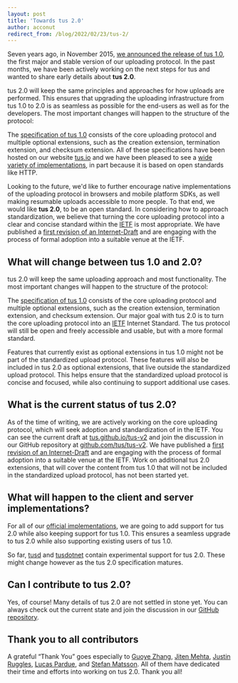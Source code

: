 ```yaml
---
layout: post
title: 'Towards tus 2.0'
author: acconut
redirect_from: /blog/2022/02/23/tus-2/
---
```


Seven years ago, in November 2015, [we announced the release of tus 1.0](/blog/2015/11/16/tus.1.0.html), the first major and stable version of our uploading protocol. In the past months, we have been actively working on the next steps for tus and wanted to share early details about **tus 2.0**.

tus 2.0 will keep the same principles and approaches for how uploads are performed. This ensures that upgrading the uploading infrastructure from tus 1.0 to 2.0 is as seamless as possible for the end-users as well as for the developers. The most important changes will happen to the structure of the protocol:

The [specification of tus 1.0](/protocols/resumable-upload.html) consists of the core uploading protocol and multiple optional extensions, such as the creation extension, termination extension, and checksum extension. All of these specifications have been hosted on our website [tus.io](/) and we have been pleased to see a [wide variety of implementations](/implementations.html), in part because it is based on open standards like HTTP.

Looking to the future, we'd like to further encourage native implementations of the uploading protocol in browsers and mobile platform SDKs, as well making resumable uploads accessible to more people. To that end, we would like **tus 2.0**, to be an open standard. In considering how to approach standardization, we believe that turning the core uploading protocol into a clear and concise standard within the [IETF](https://www.ietf.org/) is most appropriate. We have published a [first revision of an Internet-Draft](https://datatracker.ietf.org/doc/draft-tus-httpbis-resumable-uploads-protocol/) and are engaging with the process of formal adoption into a suitable venue at the IETF.

## What will change between tus 1.0 and 2.0?

tus 2.0 will keep the same uploading approach and most functionality. The most important changes will happen to the structure of the protocol:

The [specification of tus 1.0](/protocols/resumable-upload.html) consists of the core uploading protocol and multiple optional extensions, such as the creation extension, termination extension, and checksum extension. Our major goal with tus 2.0 is to turn the core uploading protocol into an [IETF](https://www.ietf.org/) Internet Standard. The tus protocol will still be open and freely accessible and usable, but with a more formal standard.

Features that currently exist as optional extensions in tus 1.0 might not be part of the standardized upload protocol. These features will also be included in tus 2.0 as optional extensions, that live outside the standardized upload protocol. This helps ensure that the standardized upload protocol is concise and focused, while also continuing to support additional use cases.

## What is the current status of tus 2.0?

As of the time of writing, we are actively working on the core uploading protocol, which will seek adoption and standardization of in the IETF. You can see the current draft at [tus.github.io/tus-v2](https://tus.github.io/tus-v2/draft-tus-httpbis-resumable-uploads-protocol.html) and join the discussion in our GitHub repository at [github.com/tus/tus-v2](https://github.com/tus/tus-v2). We have published a [first revision of an Internet-Draft](https://datatracker.ietf.org/doc/draft-tus-httpbis-resumable-uploads-protocol/) and are engaging with the process of formal adoption into a suitable venue at the IETF. Work on additional tus 2.0 extensions, that will cover the content from tus 1.0 that will not be included in the standardized upload protocol, has not been started yet.

## What will happen to the client and server implementations?

For all of our [official implementations](/implementations.html), we are going to add support for tus 2.0 while also keeping support for tus 1.0. This ensures a seamless upgrade to tus 2.0 while also supporting existing users of tus 1.0.

So far, [tusd](https://github.com/tus/tusd/pull/568) and [tusdotnet](https://github.com/tusdotnet/tusdotnet/tree/POC/tus2) contain experimental support for tus 2.0. These might change however as the tus 2.0 specification matures.

## Can I contribute to tus 2.0?

Yes, of course! Many details of tus 2.0 are not settled in stone yet. You can always check out the current state and join the discussion in our [GitHub repository](https://github.com/tus/tus-v2).

## Thank you to all contributors

A grateful “Thank You” goes especially to [Guoye Zhang](https://github.com/guoye-zhang), [Jiten Mehta](https://github.com/jitenmehta), [Justin Ruggles](https://github.com/justinruggles), [Lucas Pardue](https://github.com/LPardue), and [Stefan Matsson](https://github.com/smatsson). All of them have dedicated their time and efforts into working on tus 2.0. Thank you all!
